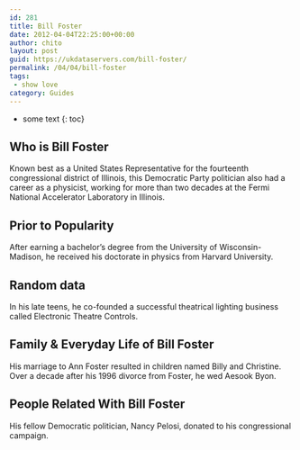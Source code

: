 ```yaml
---
id: 281
title: Bill Foster
date: 2012-04-04T22:25:00+00:00
author: chito
layout: post
guid: https://ukdataservers.com/bill-foster/
permalink: /04/04/bill-foster
tags:
 - show love
category: Guides
---
```


* some text
{: toc}


## Who is  Bill Foster
                  
                  
                  
Known best as a United States Representative for the fourteenth congressional district of Illinois, this Democratic Party politician also had a career as a physicist, working for more than two decades at the Fermi National Accelerator Laboratory in Illinois.
                  
                
                
                
## Prior to Popularity 
                  
                  
                  
After earning a bachelor&#8217;s degree from the University of Wisconsin-Madison, he received his doctorate in physics from Harvard University.
                  
                
                
                
## Random data 
                  
                  
                  
In his late teens, he co-founded a successful theatrical lighting business called Electronic Theatre Controls.
                  
                
                
                
## Family & Everyday Life of Bill Foster
                  
                  
                  
His marriage to Ann Foster resulted in children named Billy and Christine. Over a decade after his 1996 divorce from Foster, he wed Aesook Byon.
                  
                
                
                
## People Related With  Bill Foster
                  
                  
                  
His fellow Democratic politician, Nancy Pelosi, donated to his congressional campaign.
                  
                
              
            
          
          
          
    
    
  
